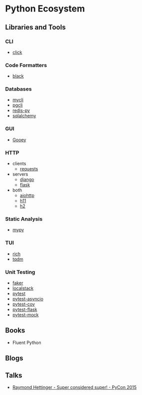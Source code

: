 # Python Ecosystem

## Libraries and Tools

### CLI

* [click](https://github.com/pallets/click)

### Code Formatters

* [black](https://github.com/psf/black)

### Databases

* [mycli](https://github.com/dbcli/mycli)
* [pgcli](https://github.com/dbcli/pgcli)
* [redis-py](https://github.com/redis/redis-py)
* [sqlalchemy](https://github.com/sqlalchemy/sqlalchemy)

### GUI

* [Gooey](https://github.com/chriskiehl/Gooey)

### HTTP

* clients
  * [requests](https://github.com/psf/requests)
* servers
  * [django](https://github.com/django/django)
  * [flask](https://github.com/pallets/flask)
* both
  * [aiohttp](https://github.com/aio-libs/aiohttp)
  * [h11](https://github.com/python-hyper/h11)
  * [h2](https://github.com/python-hyper/h2)

### Static Analysis

* [mypy](https://github.com/python/mypy)

### TUI

* [rich](https://github.com/willmcgugan/rich)
* [tqdm](https://github.com/tqdm/tqdm)

### Unit Testing

* [faker](https://github.com/joke2k/faker)
* [localstack](https://github.com/localstack/localstack)
* [pytest](https://github.com/pytest-dev/pytest)
* [pytest-asyncio](https://github.com/pytest-dev/pytest-asyncio)
* [pytest-cov](https://github.com/pytest-dev/pytest-cov)
* [pytest-flask](https://github.com/pytest-dev/pytest-flask)
* [pytest-mock](https://github.com/pytest-dev/pytest-mock)

## Books

* Fluent Python

## Blogs

## Talks

* [Raymond Hettinger - Super considered super! - PyCon 2015](https://www.youtube.com/watch?v=EiOglTERPEo)
